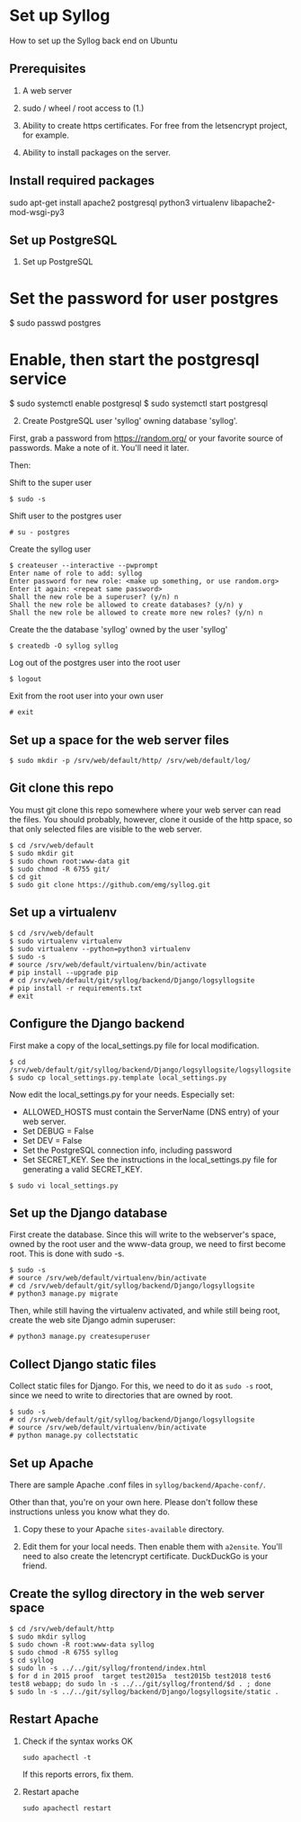 # Set up Syllog

How to set up the Syllog back end on Ubuntu

## Prerequisites

1. A web server

2. sudo / wheel / root access to (1.)

3. Ability to create https certificates. For free from the letsencrypt
project, for example.

4. Ability to install packages on the server.

## Install required packages

sudo apt-get install apache2 postgresql python3 virtualenv libapache2-mod-wsgi-py3


## Set up PostgreSQL

1. Set up PostgreSQL

# Set the password for user postgres
$ sudo passwd postgres

# Enable, then start the postgresql service
$ sudo systemctl enable postgresql
$ sudo systemctl start postgresql


2. Create PostgreSQL user 'syllog' owning database 'syllog'.

First, grab a password from https://random.org/ or your favorite
source of passwords. Make a note of it. You'll need it later.

Then:

Shift to the super user
```
$ sudo -s
```

Shift user to the postgres user
```
# su - postgres
```

Create the syllog user

```
$ createuser --interactive --pwprompt
Enter name of role to add: syllog
Enter password for new role: <make up something, or use random.org>
Enter it again: <repeat same password>
Shall the new role be a superuser? (y/n) n
Shall the new role be allowed to create databases? (y/n) y
Shall the new role be allowed to create more new roles? (y/n) n
```

Create the the database 'syllog' owned by the user 'syllog'

```
$ createdb -O syllog syllog
```

Log out of the postgres user into the root user

```
$ logout
```

Exit from the root user into your own user

```
# exit
```

## Set up a space for the web server files

```
$ sudo mkdir -p /srv/web/default/http/ /srv/web/default/log/
```

## Git clone this repo

You must git clone this repo somewhere where your web server can read
the files. You should probably, however, clone it ouside of the http
space, so that only selected files are visible to the web server.

```
$ cd /srv/web/default
$ sudo mkdir git
$ sudo chown root:www-data git
$ sudo chmod -R 6755 git/
$ cd git
$ sudo git clone https://github.com/emg/syllog.git
```

## Set up a virtualenv

```
$ cd /srv/web/default
$ sudo virtualenv virtualenv
$ sudo virtualenv --python=python3 virtualenv
$ sudo -s
# source /srv/web/default/virtualenv/bin/activate
# pip install --upgrade pip
# cd /srv/web/default/git/syllog/backend/Django/logsyllogsite
# pip install -r requirements.txt
# exit
```


## Configure the Django backend

First make a copy of the local_settings.py file for local modification.

```
$ cd /srv/web/default/git/syllog/backend/Django/logsyllogsite/logsyllogsite
$ sudo cp local_settings.py.template local_settings.py
```

Now edit the local_settings.py for your needs. Especially set:

- ALLOWED_HOSTS must contain the ServerName (DNS entry) of your web server.
- Set DEBUG = False
- Set DEV = False
- Set the PostgreSQL connection info, including password
- Set SECRET_KEY. See the instructions in the local_settings.py file for
  generating a valid SECRET_KEY.

```
$ sudo vi local_settings.py
```

## Set up the Django database

First create the database. Since this will write to the webserver's
space, owned by the root user and the www-data group, we need to first
become root. This is done with sudo -s.

```
$ sudo -s
# source /srv/web/default/virtualenv/bin/activate
# cd /srv/web/default/git/syllog/backend/Django/logsyllogsite
# python3 manage.py migrate
```

Then, while still having the virtualenv activated, and while still
being root, create the web site Django admin superuser:

```
# python3 manage.py createsuperuser
```

## Collect Django static files

Collect static files for Django. For this, we need to do it as `sudo
-s` root, since we need to write to directories that are owned by
root.

```
$ sudo -s
# cd /srv/web/default/git/syllog/backend/Django/logsyllogsite
# source /srv/web/default/virtualenv/bin/activate
# python manage.py collectstatic
```

## Set up Apache

There are sample Apache .conf files in `syllog/backend/Apache-conf/`.

Other than that, you're on your own here. Please don't follow these
instructions unless you know what they do.

1. Copy these to your Apache `sites-available` directory.

2. Edit them for your local needs. Then enable them with
`a2ensite`. You'll need to also create the letencrypt
certificate. DuckDuckGo is your friend.

## Create the syllog directory in the web server space

```
$ cd /srv/web/default/http
$ sudo mkdir syllog
$ sudo chown -R root:www-data syllog
$ sudo chmod -R 6755 syllog
$ cd syllog
$ sudo ln -s ../../git/syllog/frontend/index.html 
$ for d in 2015 proof  target test2015a  test2015b test2018 test6  test8 webapp; do sudo ln -s ../../git/syllog/frontend/$d . ; done
$ sudo ln -s ../../git/syllog/backend/Django/logsyllogsite/static .
```

## Restart Apache

1. Check if the syntax works OK

   ```sudo apachectl -t```

   If this reports errors, fix them.

2. Restart apache

   ```sudo apachectl restart```
